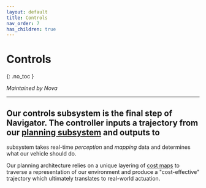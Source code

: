 ```yaml
---
layout: default
title: Controls
nav_order: 7
has_children: true
---
```


# Controls
{: .no_toc }

*Maintained by Nova*

---

## Our controls subsystem is the final step of Navigator. The controller inputs a trajectory from our [planning subsystem]() and outputs to 

 subsystem takes real-time *perception* and *mapping* data and determines what our vehicle should do. 

Our planning architecture relies on a unique layering of [cost maps](../system-overview.md#cost-maps) to traverse a representation of our environment and produce a "cost-effective" trajectory which ultimately translates to real-world actuation.
